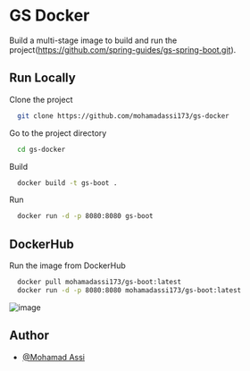 
# GS Docker

Build a multi-stage image to build and run the project(https://github.com/spring-guides/gs-spring-boot.git). 

## Run Locally

Clone the project

```bash
  git clone https://github.com/mohamadassi173/gs-docker
```

Go to the project directory

```bash
  cd gs-docker
```

Build

```bash
  docker build -t gs-boot .
```

Run

```bash
  docker run -d -p 8080:8080 gs-boot
```


## DockerHub

Run the image from DockerHub

```bash
  docker pull mohamadassi173/gs-boot:latest
  docker run -d -p 8080:8080 mohamadassi173/gs-boot:latest
```
![image](https://user-images.githubusercontent.com/57872327/177011593-f25936dd-ea31-469a-90ae-7de7cfa078d6.png)


## Author

- [@Mohamad Assi](https://github.com/mohamadassi173)

